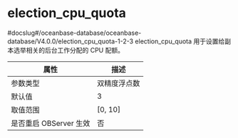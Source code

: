 election_cpu_quota 
=======================================
#docslug#/oceanbase-database/oceanbase-database/V4.0.0/election_cpu_quota-1-2-3
election_cpu_quota 用于设置给副本选举相关的后台工作分配的 CPU 配额。


|      **属性**      |  **描述**   |
|------------------|-----------|
| 参数类型             | 双精度浮点数    |
| 默认值              | 3         |
| 取值范围             | \[0, 10\] |
| 是否重启 OBServer 生效 | 否         |



